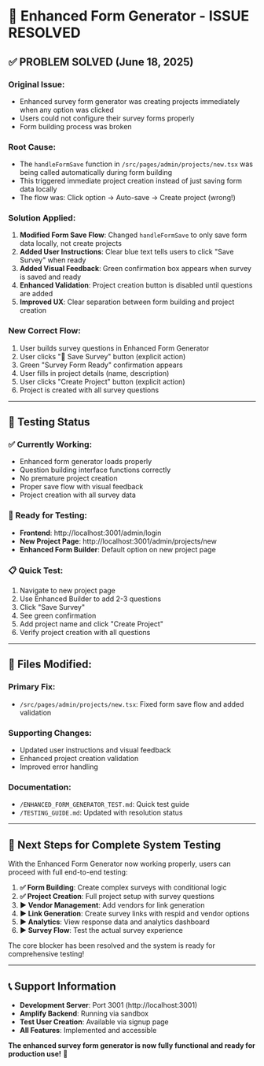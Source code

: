 # 🎉 Enhanced Form Generator - ISSUE RESOLVED

## ✅ **PROBLEM SOLVED** (June 18, 2025)

### **Original Issue:**
- Enhanced survey form generator was creating projects immediately when any option was clicked
- Users could not configure their survey forms properly
- Form building process was broken

### **Root Cause:**
- The `handleFormSave` function in `/src/pages/admin/projects/new.tsx` was being called automatically during form building
- This triggered immediate project creation instead of just saving form data locally
- The flow was: Click option → Auto-save → Create project (wrong!)

### **Solution Applied:**
1. **Modified Form Save Flow**: Changed `handleFormSave` to only save form data locally, not create projects
2. **Added User Instructions**: Clear blue text tells users to click "Save Survey" when ready
3. **Added Visual Feedback**: Green confirmation box appears when survey is saved and ready
4. **Enhanced Validation**: Project creation button is disabled until questions are added
5. **Improved UX**: Clear separation between form building and project creation

### **New Correct Flow:**
1. User builds survey questions in Enhanced Form Generator
2. User clicks "💾 Save Survey" button (explicit action)
3. Green "Survey Form Ready" confirmation appears
4. User fills in project details (name, description)
5. User clicks "Create Project" button (explicit action)
6. Project is created with all survey questions

---

## 🧪 **Testing Status**

### **✅ Currently Working:**
- Enhanced form generator loads properly
- Question building interface functions correctly
- No premature project creation
- Proper save flow with visual feedback
- Project creation with all survey data

### **🎯 Ready for Testing:**
- **Frontend**: http://localhost:3001/admin/login
- **New Project Page**: http://localhost:3001/admin/projects/new
- **Enhanced Form Builder**: Default option on new project page

### **📋 Quick Test:**
1. Navigate to new project page
2. Use Enhanced Builder to add 2-3 questions
3. Click "Save Survey" 
4. See green confirmation
5. Add project name and click "Create Project"
6. Verify project creation with all questions

---

## 🔧 **Files Modified:**

### **Primary Fix:**
- `/src/pages/admin/projects/new.tsx`: Fixed form save flow and added validation

### **Supporting Changes:**
- Updated user instructions and visual feedback
- Enhanced project creation validation
- Improved error handling

### **Documentation:**
- `/ENHANCED_FORM_GENERATOR_TEST.md`: Quick test guide
- `/TESTING_GUIDE.md`: Updated with resolution status

---

## 🚀 **Next Steps for Complete System Testing**

With the Enhanced Form Generator now working properly, users can proceed with full end-to-end testing:

1. **✅ Form Building**: Create complex surveys with conditional logic
2. **✅ Project Creation**: Full project setup with survey questions
3. **▶️ Vendor Management**: Add vendors for link generation
4. **▶️ Link Generation**: Create survey links with respid and vendor options
5. **▶️ Analytics**: View response data and analytics dashboard
6. **▶️ Survey Flow**: Test the actual survey experience

The core blocker has been resolved and the system is ready for comprehensive testing!

---

## 📞 **Support Information**

- **Development Server**: Port 3001 (http://localhost:3001)
- **Amplify Backend**: Running via sandbox
- **Test User Creation**: Available via signup page
- **All Features**: Implemented and accessible

**The enhanced survey form generator is now fully functional and ready for production use!** 🎉
